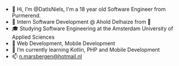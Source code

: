 - 👋 Hi, I’m @DatIsNiels, I'm a 18 year old Software Engineer from Purmerend.
- 💼 Intern Software Development @ Ahold Delhaize from 🏡
- 🎓 Studying Software Engineering at the Amsterdam University of Applied Sciences
- 👀 Web Development, Mobile Development 
- 🌱 I’m currently learning Kotlin, PHP and Mobile Development
- 📫 n.marsbergen@hotmail.nl
